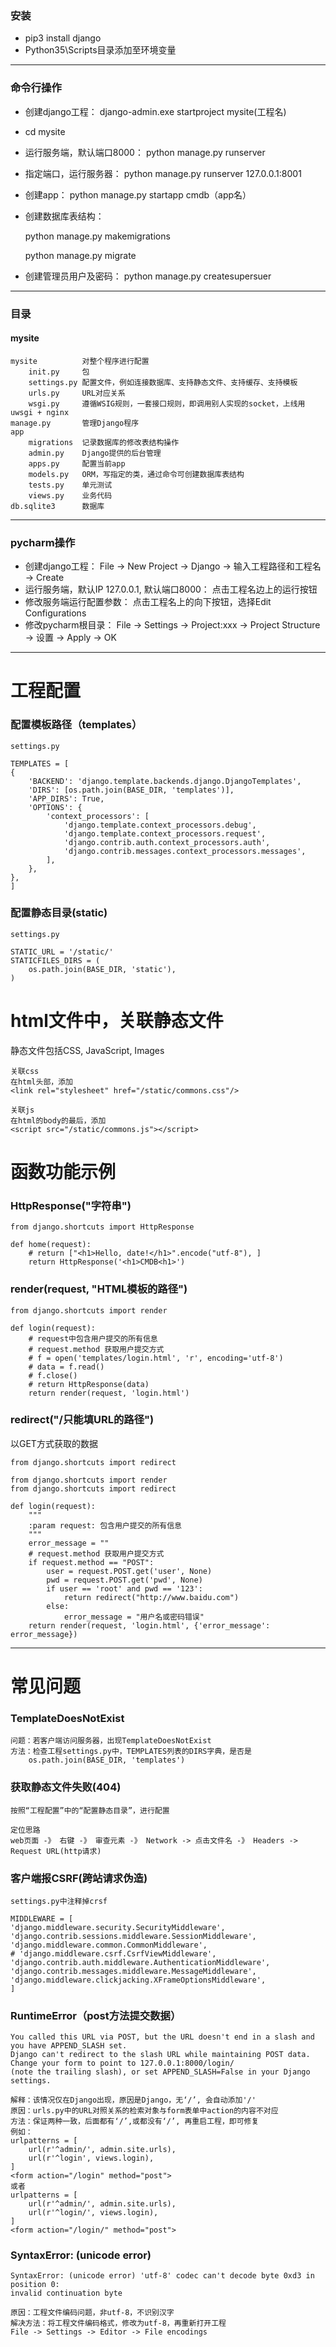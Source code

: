### 安装
- pip3 install django
- Python35\Scripts目录添加至环境变量

---
### 命令行操作

- 创建django工程：
	django-admin.exe startproject mysite(工程名)

- cd mysite

- 运行服务端，默认端口8000：
	python manage.py runserver
- 指定端口，运行服务器：
	python manage.py runserver 127.0.0.1:8001
- 创建app：
	python manage.py startapp cmdb（app名）

- 创建数据库表结构：
	
	python manage.py makemigrations

	python manage.py migrate
- 创建管理员用户及密码：
	python manage.py createsupersuer

---
### 目录
#### mysite
	mysite 			对整个程序进行配置
		init.py		包
		settings.py	配置文件，例如连接数据库、支持静态文件、支持缓存、支持模板
		urls.py		URL对应关系
		wsgi.py		遵循WSIG规则，一套接口规则，即调用别人实现的socket，上线用uwsgi + nginx
	manage.py		管理Django程序
	app
		migrations	记录数据库的修改表结构操作
		admin.py	Django提供的后台管理
		apps.py		配置当前app
		models.py	ORM，写指定的类，通过命令可创建数据库表结构
		tests.py	单元测试
		views.py	业务代码
	db.sqlite3		数据库
	
---	
### pycharm操作
- 创建django工程：
	File -> New Project -> Django -> 输入工程路径和工程名 -> Create
- 运行服务端，默认IP 127.0.0.1, 默认端口8000：
	点击工程名边上的运行按钮
- 修改服务端运行配置参数：
	点击工程名上的向下按钮，选择Edit Configurations
- 修改pycharm根目录：
	File -> Settings -> Project:xxx -> Project Structure -> 设置 -> Apply -> OK

----------
# 工程配置 #
### 配置模板路径（templates）
	settings.py

	TEMPLATES = [
    {
        'BACKEND': 'django.template.backends.django.DjangoTemplates',
        'DIRS': [os.path.join(BASE_DIR, 'templates')],
        'APP_DIRS': True,
        'OPTIONS': {
            'context_processors': [
                'django.template.context_processors.debug',
                'django.template.context_processors.request',
                'django.contrib.auth.context_processors.auth',
                'django.contrib.messages.context_processors.messages',
            ],
        },
    },
	]

### 配置静态目录(static)
	settings.py

	STATIC_URL = '/static/'
	STATICFILES_DIRS = (
	    os.path.join(BASE_DIR, 'static'),
	)


# html文件中，关联静态文件 #
静态文件包括CSS, JavaScript, Images

	关联css
	在html头部，添加
	<link rel="stylesheet" href="/static/commons.css"/>
	
	关联js
	在html的body的最后，添加
	<script src="/static/commons.js"></script>


# 函数功能示例 #
### HttpResponse("字符串")

	from django.shortcuts import HttpResponse
	
	def home(request):
	    # return ["<h1>Hello, date!</h1>".encode("utf-8"), ]
	    return HttpResponse('<h1>CMDB<h1>')

### render(request, "HTML模板的路径")
	from django.shortcuts import render

	def login(request):
		# request中包含用户提交的所有信息
		# request.method 获取用户提交方式
	    # f = open('templates/login.html', 'r', encoding='utf-8')
	    # data = f.read()
	    # f.close()
	    # return HttpResponse(data)
	    return render(request, 'login.html')
### redirect("/只能填URL的路径")
以GET方式获取的数据

	from django.shortcuts import redirect

	from django.shortcuts import render
	from django.shortcuts import redirect
	
	def login(request):
	    """
	    :param request: 包含用户提交的所有信息
	    """
	    error_message = ""
	    # request.method 获取用户提交方式
	    if request.method == "POST":
	        user = request.POST.get('user', None)
	        pwd = request.POST.get('pwd', None)
	        if user == 'root' and pwd == '123':
	            return redirect("http://www.baidu.com")
	        else:
	            error_message = "用户名或密码错误"
	    return render(request, 'login.html', {'error_message': error_message})

----------
# 常见问题 #
### TemplateDoesNotExist
	问题：若客户端访问服务器，出现TemplateDoesNotExist
	方法：检查工程settings.py中，TEMPLATES列表的DIRS字典，是否是
		os.path.join(BASE_DIR, 'templates')	

### 获取静态文件失败(404)
	按照“工程配置”中的“配置静态目录”，进行配置

	定位思路
	web页面 -》 右键 -》 审查元素 -》 Network -> 点击文件名 -》 Headers -> Request URL(http请求)

### 客户端报CSRF(跨站请求伪造)
	
	settings.py中注释掉crsf

	MIDDLEWARE = [
    'django.middleware.security.SecurityMiddleware',
    'django.contrib.sessions.middleware.SessionMiddleware',
    'django.middleware.common.CommonMiddleware',
    # 'django.middleware.csrf.CsrfViewMiddleware',
    'django.contrib.auth.middleware.AuthenticationMiddleware',
    'django.contrib.messages.middleware.MessageMiddleware',
    'django.middleware.clickjacking.XFrameOptionsMiddleware',
	]

### RuntimeError（post方法提交数据）
	You called this URL via POST, but the URL doesn't end in a slash and you have APPEND_SLASH set. 
	Django can't redirect to the slash URL while maintaining POST data. 
	Change your form to point to 127.0.0.1:8000/login/ 
	(note the trailing slash), or set APPEND_SLASH=False in your Django settings.

	解释：该情况仅在Django出现，原因是Django，无‘/’, 会自动添加'/'
	原因：urls.py中的URL对照关系的检索对象与form表单中action的内容不对应
	方法：保证两种一致，后面都有‘/’,或都没有‘/’, 再重启工程，即可修复
	例如：
	urlpatterns = [
	    url(r'^admin/', admin.site.urls),
	    url(r'^login', views.login),
	]
	<form action="/login" method="post">
	或者
	urlpatterns = [
	    url(r'^admin/', admin.site.urls),
	    url(r'^login/', views.login),
	]
	<form action="/login/" method="post">

### SyntaxError: (unicode error)
	SyntaxError: (unicode error) 'utf-8' codec can't decode byte 0xd3 in position 0: 
	invalid continuation byte

	原因：工程文件编码问题，非utf-8，不识别汉字
	解决方法：将工程文件编码格式，修改为utf-8，再重新打开工程
	File -> Settings -> Editor -> File encodings
